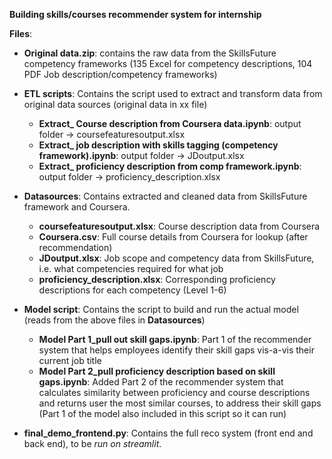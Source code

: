 **Building skills/courses recommender system for internship**

**Files**:

- **Original data.zip**: contains the raw data from the SkillsFuture competency frameworks (135 Excel for competency descriptions, 104 PDF Job description/competency frameworks)

- **ETL scripts**: Contains the script used to extract and transform data from original data sources (original data in xx file)
    - **Extract_ Course description from Coursera data.ipynb**: output folder -> coursefeaturesoutput.xlsx
    - **Extract_ job description with skills tagging (competency framework).ipynb**: output folder -> JDoutput.xlsx
    - **Extract_ proficiency description from comp framework.ipynb**: output folder -> proficiency_description.xlsx
    
- **Datasources**: Contains extracted and cleaned data from SkillsFuture framework and Coursera. 
    - **coursefeaturesoutput.xlsx**: Course description data from Coursera 
    - **Coursera.csv**: Full course details from Coursera for lookup (after recommendation)
    - **JDoutput.xlsx**: Job scope and competency data from SkillsFuture, i.e. what competencies required for what job
    - **proficiency_description.xlsx**: Corresponding proficiency descriptions for each competency (Level 1-6)

- **Model script**:  Contains the script to build and run the actual model (reads from the above files in **Datasources**)
    - **Model Part 1_pull out skill gaps.ipynb**: Part 1 of the recommender system that helps employees identify their skill gaps vis-a-vis their current job title
    - **Model Part 2_pull proficiency description based on skill gaps.ipynb**: Added Part 2 of the recommender system that calculates similarity between proficiency and course descriptions and returns user the most similar courses, to address their skill gaps (Part 1 of the model also included in this script so it can run)

- **final_demo_frontend.py**: Contains the full reco system (front end and back end), to be _run on streamlit_. 

